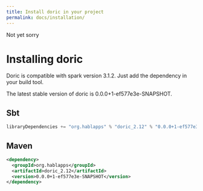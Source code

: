 ```yaml
---
title: Install doric in your project
permalink: docs/installation/
---
```

Not yet sorry
# Installing doric
Doric is compatible with spark version 3.1.2. Just add the dependency in your build tool.

The latest stable version of doric is 0.0.0+1-ef577e3e-SNAPSHOT.

## Sbt
```scala
libraryDependencies += "org.hablapps" % "doric_2.12" % "0.0.0+1-ef577e3e-SNAPSHOT"
```
## Maven
```xml
<dependency>
  <groupId>org.hablapps</groupId>
  <artifactId>doric_2.12</artifactId>
  <version>0.0.0+1-ef577e3e-SNAPSHOT</version>
</dependency>
```
